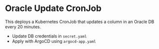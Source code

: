 # Oracle Update CronJob

This deploys a Kubernetes CronJob that updates a column in an Oracle DB every 20 minutes.

- Update DB credentials in `secret.yaml`
- Apply with ArgoCD using `argocd-app.yaml`
